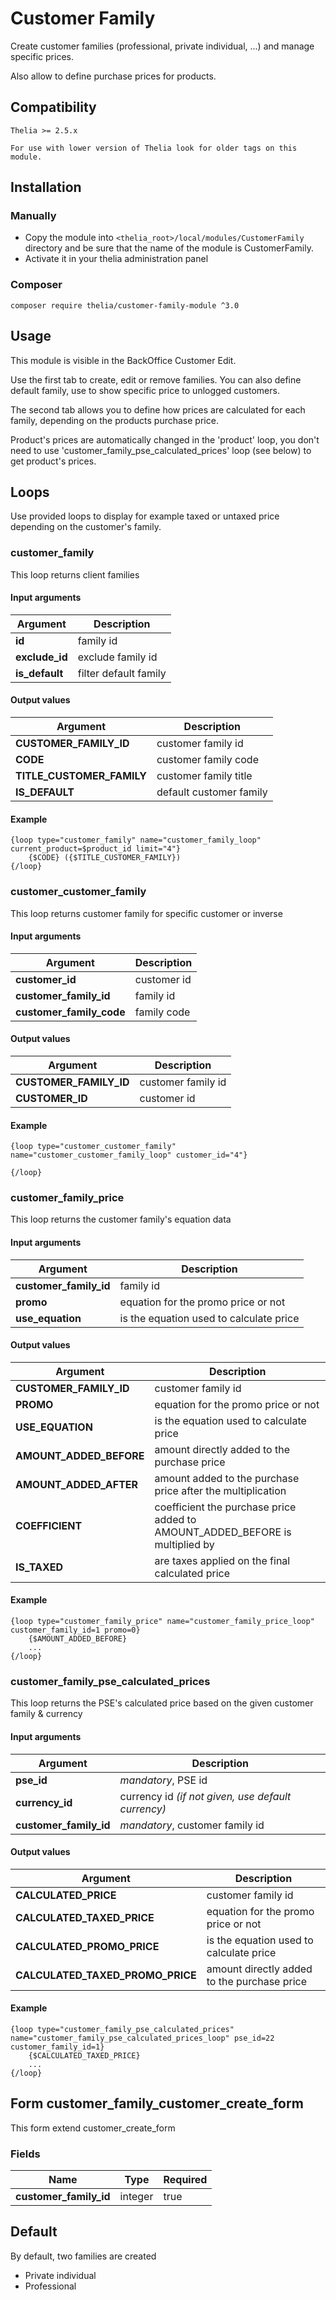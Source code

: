 # Customer Family

Create customer families (professional, private individual, ...) and manage specific prices.

Also allow to define purchase prices for products.

## Compatibility
    Thelia >= 2.5.x
    
    For use with lower version of Thelia look for older tags on this module.

## Installation

### Manually

* Copy the module into ```<thelia_root>/local/modules/CustomerFamily``` directory and be sure that the name of the module is CustomerFamily.
* Activate it in your thelia administration panel

### Composer

```
composer require thelia/customer-family-module ^3.0
```

## Usage

This module is visible in the BackOffice Customer Edit.

Use the first tab to create, edit or remove families. You can also define default family, use to show specific price to unlogged customers.

The second tab allows you to define how prices are calculated for each family, depending on the products purchase price.

Product's prices are automatically changed in the 'product' loop, you don't need to use 'customer_family_pse_calculated_prices' loop (see below) to get product's prices.

## Loops

Use provided loops to display for example taxed or untaxed price depending on the customer's family.

### customer_family

This loop returns client families

#### Input arguments

|Argument |Description |
|---      |---         |
|**id** | family id |
|**exclude_id** | exclude family id |
|**is_default** | filter default family |

#### Output values

|Argument |Description |
|---      |---         |
|**CUSTOMER_FAMILY_ID** | customer family id |
|**CODE** | customer family code 
|**TITLE_CUSTOMER_FAMILY** | customer family title |
|**IS_DEFAULT** | default customer family |

#### Example
```
{loop type="customer_family" name="customer_family_loop" current_product=$product_id limit="4"}
    {$CODE} ({$TITLE_CUSTOMER_FAMILY})
{/loop}
```

### customer_customer_family

This loop returns customer family for specific customer or inverse

#### Input arguments

|Argument |Description |
|---      |---         |
|**customer_id** | customer id |
|**customer_family_id** | family id |
|**customer_family_code** | family code |

#### Output values

|Argument |Description |
|---      |---         |
|**CUSTOMER_FAMILY_ID** | customer family id |
|**CUSTOMER_ID** | customer id |

#### Example
```
{loop type="customer_customer_family" name="customer_customer_family_loop" customer_id="4"}

{/loop}
```

### customer_family_price

This loop returns the customer family's equation data

#### Input arguments

|Argument |Description |
|---      |---         |
|**customer_family_id** | family id |
|**promo** | equation for the promo price or not |
|**use_equation** | is the equation used to calculate price |

#### Output values

|Argument |Description |
|---      |---         |
|**CUSTOMER_FAMILY_ID** | customer family id |
|**PROMO** | equation for the promo price or not |
|**USE_EQUATION** | is the equation used to calculate price |
|**AMOUNT_ADDED_BEFORE** | amount directly added to the purchase price | 
|**AMOUNT_ADDED_AFTER** | amount added to the purchase price after the multiplication |
|**COEFFICIENT** | coefficient the purchase price added to AMOUNT_ADDED_BEFORE is multiplied by |
|**IS_TAXED** | are taxes applied on the final calculated price |

#### Example
```
{loop type="customer_family_price" name="customer_family_price_loop" customer_family_id=1 promo=0}
    {$AMOUNT_ADDED_BEFORE}
    ...
{/loop}
```

### customer_family_pse_calculated_prices

This loop returns the PSE's calculated price based on the given customer family & currency

#### Input arguments

|Argument |Description |
|---      |---         |
|**pse_id** | *mandatory*, PSE id |
|**currency_id** | currency id *(if not given, use default currency)* |
|**customer_family_id** | *mandatory*, customer family id |

#### Output values

|Argument |Description |
|---      |---         |
|**CALCULATED_PRICE** | customer family id |
|**CALCULATED_TAXED_PRICE** | equation for the promo price or not |
|**CALCULATED_PROMO_PRICE** | is the equation used to calculate price |
|**CALCULATED_TAXED_PROMO_PRICE** | amount directly added to the purchase price |

#### Example
```
{loop type="customer_family_pse_calculated_prices" name="customer_family_pse_calculated_prices_loop" pse_id=22 customer_family_id=1}
    {$CALCULATED_TAXED_PRICE}
    ...
{/loop}
```

## Form customer_family_customer_create_form

This form extend customer_create_form

### Fields

|Name |Type |Required |
|--- |--- |--- |
|**customer_family_id** | integer | true |

## Default

By default, two families are created
* Private individual
* Professional
